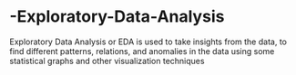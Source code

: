 # -Exploratory-Data-Analysis
Exploratory Data Analysis or EDA is used to take insights from the data, to find different patterns, relations, and anomalies in the data using some statistical graphs and other visualization techniques
